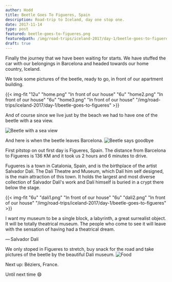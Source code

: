 ```yaml
---
author: Hodd
title: Beetle Goes To Figueres, Spain
description: Road-trip to Iceland, day one stop one.
date: 2017-11-14
type: post
featured: beetle-goes-to-figueres.png
featuredpath: /img/road-trips/iceland-2017/day-1/beetle-goes-to-figueres
draft: true
---
```


Finally the journey that we have been waiting for starts. We have stuffed the car with our belongings in Barcelona and headed towards our home country, Iceland.

We took some pictures of the beetle, ready to go, in front of our apartment building.

{{< img-fit
  "12u" "home.png" "In front of our house"
  "6u" "home2.png" "In front of our house"
  "6u" "home3.png" "In front of our house"
  "/img/road-trips/iceland-2017/day-1/beetle-goes-to-figueres" >}}

And of course since we live just by the beach we had to have one of the beetle with a sea view.

![Beetle with a sea view](/img/road-trips/iceland-2017/day-1/beetle-goes-to-figueres/beach.png "The beetle with a sea view")

And here is when the beetle leaves Barcelona.
![Beetle says goodbye](/img/road-trips/iceland-2017/day-1/beetle-goes-to-figueres/adios.png "The beetle says goodbye")

First pitstop on out first day is Figueres, Spain. The distance from Barcelona to Figueres is 136 KM and it took us 2 hours and 6 minutes to drive.

Fugueres is a town in Catalonia, Spain, and is the birthplace of the artist Salvador Dalí. The Dalí Theatre and Museum, which Dalí him self designed, is the main attraction of this town. It holds the largest and most diverse collection of Salvador Dalí's work and Dalí himself is buried in a crypt there below the stage.

{{< img-fit
  "6u" "dali1.png" "In front of our house"
  "6u" "dali2.png" "In front of our house"
  "/img/road-trips/iceland-2017/day-1/beetle-goes-to-figueres" >}}

I want my museum to be a single block, a labyrinth, a great surrealist object. It will be totally theatrical museum. The people who come to see it will leave with the sensation of having had a theatrical dream.

— Salvador Dalí

We only stoped in Figueres to stretch, buy snack for the road and take pictures of the beetle by the beautiful Dalí museum.
![Food](/img/road-trips/iceland-2017/day-1/beetle-goes-to-figueres/food.png "Food")

Next up: Béziers, France.

Until next time :smile:
